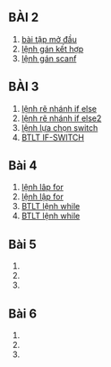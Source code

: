 ## BÀI 2
1. [bài tập mở đầu](https://www.jdoodle.com/iembed/v0/BqU)
2. [lệnh gán kết hợp](https://www.jdoodle.com/iembed/v0/BZl)
3. [ lệnh gán scanf](https://www.jdoodle.com/embed/v0/5D80)
## BÀI 3
1. [lệnh rẽ nhánh if else](https://www.jdoodle.com/embed/v0/5B2W)
2. [lệnh rẽ nhánh if else2](https://www.jdoodle.com/embed/v0/5B1W)
3. [lệnh lựa chọn switch](https://www.jdoodle.com/iembed/v0/BBw)
4. [BTLT IF-SWITCH](https://www.jdoodle.com/iembed/v0/C1p)
## Bài 4
1. [ lệnh lâp for](https://www.jdoodle.com/embed/v0/5Dhb)
2. [lệnh lập for](https://www.jdoodle.com/iembed/v0/BBx)
3. [BTLT lệnh while](https://www.jdoodle.com/iembed/v0/BZo)
4. [BTLT lệnh while](https://www.jdoodle.com/embed/v0/5I0b)
## Bài 5
1.
2.
3.
## Bài 6
1.
2.
3.
